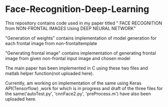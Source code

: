 # Face-Recognition-Deep-Learning
This repository contains code used in my paper titled " FACE RECOGNITION from NON-FRONTAL IMAGES Using DEEP NEURAL NETWORK"

"Generation of weights" contains implementation of model generation for each frontal image from non-frontaltemplate

"Generating frontal image" contains implementation of generating frontal image from  given non-frontal input image and chosen model 

The main paper has been implemented in C using these two files and matlab helper function(not uploaded here).

Currently, am working on implementation of the same using Keras API(Tensorflow) ,work for which is in progress and draft of the three files for the same('autoTest.py', 'cnnFace2.py', 'preProcess.m') have also been uploaded here.

